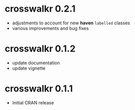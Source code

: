 # crosswalkr 0.2.1

* adjustments to account for new **haven** `labelled` classes  
* various improvements and bug fixes

# crosswalkr 0.1.2

* update documentation
* update vignette

# crosswalkr 0.1.1

* Initial CRAN release

